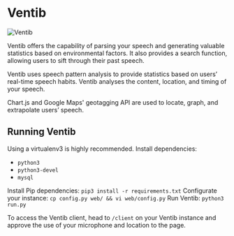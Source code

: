 # Ventib

![Ventib](http://i.imgur.com/OWTJSUh.png)

Ventib offers the capability of parsing your speech and generating valuable statistics based on environmental factors. It also provides a search function, allowing users to sift through their past speech.

Ventib uses speech pattern analysis to provide statistics based on users’ real-time speech habits. Ventib analyses the content, location, and timing of your speech.

Chart.js and Google Maps' geotagging API are used to locate, graph, and extrapolate users’ speech.

## Running Ventib
Using a virtualenv3 is highly recommended.
Install dependencies:

 - `python3`
 - `python3-devel`
 - `mysql`

Install Pip dependencies: `pip3 install -r requirements.txt`
Configurate your instance: `cp config.py web/ && vi web/config.py`
Run Ventib: `python3 run.py`

To access the Ventib client, head to `/client` on your Ventib instance and approve the use
of your microphone and location to the page.
